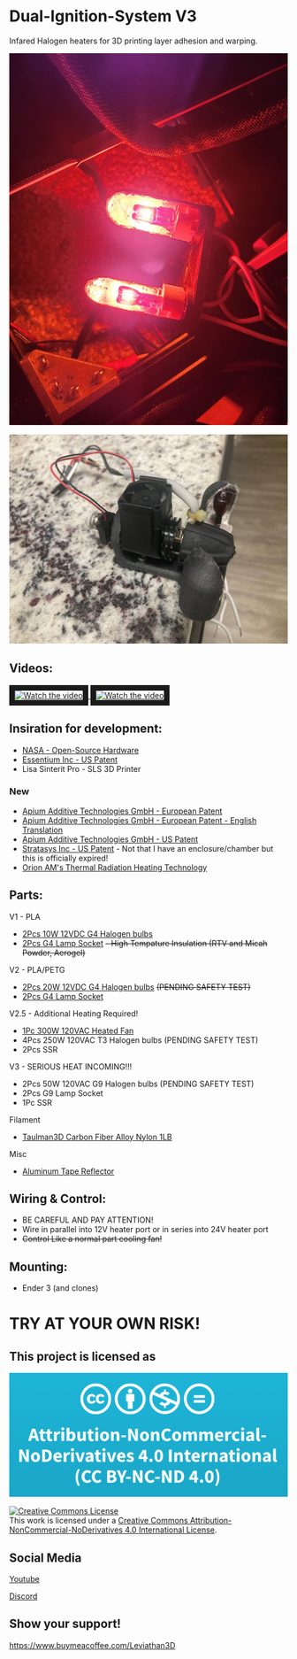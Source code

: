 # Dual-Ignition-System V3
Infared Halogen heaters for 3D printing layer adhesion and warping.

![Dual_Ignition_System_Running](https://github.com/Leviathan3DPrinting/Dual-Ignition-System/blob/d84c7496a5f1814fdd7f631fe8353dc4c55e3813/Pictures/Dual_Ignition_System(6).jpeg)

![Dual_Ignition_System_V2](https://github.com/Leviathan3DPrinting/Dual-Ignition-System/blob/7ef7221ec45fe904b592c2c2318db523055128fc/Pictures/Dual_Ignition_System(8).jpg)

## Videos:
<a href="http://www.youtube.com/watch?feature=player_embedded&v=Im8iQbk726Y" target="_blank">
 <img src="http://img.youtube.com/vi/Im8iQbk726Y/mqdefault.jpg" alt="Watch the video" width="480" height="360" border="10" />
</a>
<a href="http://www.youtube.com/watch?feature=player_embedded&v=cBALBl2ZPFs" target="_blank">
 <img src="http://img.youtube.com/vi/cBALBl2ZPFs/mqdefault.jpg" alt="Watch the video" width="480" height="360" border="10" />
</a>

## Insiration for development:
- [NASA - Open-Source Hardware](https://ntrs.nasa.gov/api/citations/20170000214/downloads/20170000214.pdf)
- [Essentium Inc - US Patent](https://patents.google.com/patent/US10836106B2/en)
- Lisa Sinterit Pro - SLS 3D Printer

### New
- [Apium Additive Technologies GmbH - European Patent](https://patents.google.com/patent/EP3322579B1)
- [Apium Additive Technologies GmbH - European Patent - English Translation](https://patents.google.com/patent/EP3322579B1/en?oq=EP3322579B1)
- [Apium Additive Technologies GmbH - US Patent](https://patents.google.com/patent/US10946578B2)
- [Stratasys Inc - US Patent](https://patents.google.com/patent/US6722872B1) - Not that I have an enclosure/chamber but this is officially expired!
- [Orion AM's Thermal Radiation Heating Technology](https://www.orion-am.com/blog/orion-am-news-1/orion-am-s-thermal-radiation-heating-technology-5)

## Parts:
V1 - PLA
- [2Pcs 10W 12VDC G4 Halogen bulbs](https://amzn.to/3ua1yw2)
- [2Pcs G4 Lamp Socket](https://amzn.to/3XFBFkZ)
~~- High Tempature Insulation (RTV and Micah Powder, Aerogel)~~

V2 - PLA/PETG
- [2Pcs 20W 12VDC G4 Halogen bulbs](https://amzn.to/3XyM3Lz) ~~(PENDING SAFETY TEST)~~
- [2Pcs G4 Lamp Socket](https://amzn.to/3XFBFkZ)

V2.5 - Additional Heating Required!
- [1Pc 300W 120VAC Heated Fan](https://visionminer.com/collections/parts/products/heated-fan)
- 4Pcs 250W 120VAC T3 Halogen bulbs (PENDING SAFETY TEST)
- 2Pcs SSR

V3 - SERIOUS HEAT INCOMING!!!
- 2Pcs 50W 120VAC G9 Halogen bulbs (PENDING SAFETY TEST)
- 2Pcs G9 Lamp Socket
- 1Pc SSR

Filament
- [Taulman3D Carbon Fiber Alloy Nylon 1LB](https://taulman3d.com/carbonfiberalloynylonfilament.html)

Misc
- [Aluminum Tape Reflector](https://amzn.to/3JrEiT3)

## Wiring & Control:
- BE CAREFUL AND PAY ATTENTION!
- Wire in parallel into 12V heater port or in series into 24V heater port
- ~~Control Like a normal part cooling fan!~~

## Mounting:
- Ender 3 (and clones)

# TRY AT YOUR OWN RISK!

## This project is licensed as
![image of license](https://github.com/Leviathan3DPrinting/Jalopy-3D-Printer/blob/af43e5e981d2f165c3d17926878dfeb3833aef88/LICENSE.png)

<a rel="license" href="http://creativecommons.org/licenses/by-nc-nd/4.0/"><img alt="Creative Commons License" style="border-width:0" src="https://i.creativecommons.org/l/by-nc-nd/4.0/88x31.png" /></a><br />This work is licensed under a <a rel="license" href="http://creativecommons.org/licenses/by-nc-nd/4.0/">Creative Commons Attribution-NonCommercial-NoDerivatives 4.0 International License</a>.

## Social Media
[Youtube](https://www.youtube.com/@HoodPlastics)

[Discord](https://discord.gg/yPuzRCrs)

## Show your support!
https://www.buymeacoffee.com/Leviathan3D
